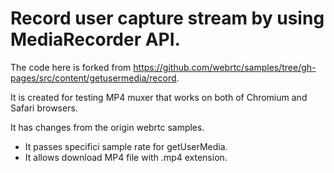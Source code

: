 # Record user capture stream by using MediaRecorder API.

The code here is forked from https://github.com/webrtc/samples/tree/gh-pages/src/content/getusermedia/record.

It is created for testing MP4 muxer that works on both of Chromium and Safari browsers.

It has changes from the origin webrtc samples.
- It passes specifici sample rate for getUserMedia.
- It allows download MP4 file with .mp4 extension.
